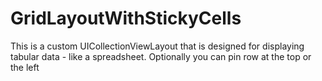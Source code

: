 # GridLayoutWithStickyCells
This is a custom UICollectionViewLayout that is designed for displaying tabular data - like a spreadsheet.  Optionally you can pin row at the top or the left
